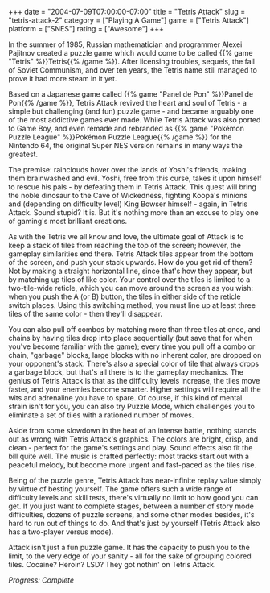 +++
date = "2004-07-09T07:00:00-07:00"
title = "Tetris Attack"
slug = "tetris-attack-2"
category = ["Playing A Game"]
game = ["Tetris Attack"]
platform = ["SNES"]
rating = ["Awesome"]
+++

In the summer of 1985, Russian mathematician and programmer Alexei Pajitnov created a puzzle game which would come to be called {{% game "Tetris" %}}Tetris{{% /game %}}. After licensing troubles, sequels, the fall of Soviet Communism, and over ten years, the Tetris name still managed to prove it had more steam in it yet.

Based on a Japanese game called {{% game "Panel de Pon" %}}Panel de Pon{{% /game %}}, Tetris Attack revived the heart and soul of Tetris - a simple but challenging (and fun) puzzle game - and became arguably one of the most addictive games ever made. While Tetris Attack was also ported to Game Boy, and even remade and rebranded as {{% game "Pok&eacute;mon Puzzle League" %}}Pok&eacute;mon Puzzle League{{% /game %}} for the Nintendo 64, the original Super NES version remains in many ways the greatest.

The premise: rainclouds hover over the lands of Yoshi's friends, making them brainwashed and evil. Yoshi, free from this curse, takes it upon himself to rescue his pals - by defeating them in Tetris Attack. This quest will bring the noble dinosaur to the Cave of Wickedness, fighting Koopa's minions and (depending on difficulty level) King Bowser himself - again, in Tetris Attack. Sound stupid? It is. But it's nothing more than an excuse to play one of gaming's most brilliant creations.

As with the Tetris we all know and love, the ultimate goal of Attack is to keep a stack of tiles from reaching the top of the screen; however, the gameplay similarities end there. Tetris Attack tiles appear from the bottom of the screen, and push your stack upwards. How do you get rid of them? Not by making a straight horizontal line, since that's how they appear, but by matching up tiles of like color. Your control over the tiles is limited to a two-tile-wide reticle, which you can move around the screen as you wish: when you push the A (or B) button, the tiles in either side of the reticle switch places. Using this switching method, you must line up at least three tiles of the same color - then they'll disappear.

You can also pull off combos by matching more than three tiles at once, and chains by having tiles drop into place sequentially (but save that for when you've become familiar with the game); every time you pull off a combo or chain, "garbage" blocks, large blocks with no inherent color, are dropped on your opponent's stack. There's also a special color of tile that always drops a garbage block, but that's all there is to the gameplay mechanics. The genius of Tetris Attack is that as the difficulty levels increase, the tiles move faster, and your enemies become smarter. Higher settings will require all the wits and adrenaline you have to spare. Of course, if this kind of mental strain isn't for you, you can also try Puzzle Mode, which challenges you to eliminate a set of tiles with a rationed number of moves.

Aside from some slowdown in the heat of an intense battle, nothing stands out as wrong with Tetris Attack's graphics. The colors are bright, crisp, and clean - perfect for the game's settings and play. Sound effects also fit the bill quite well. The music is crafted perfectly: most tracks start out with a peaceful melody, but become more urgent and fast-paced as the tiles rise.

Being of the puzzle genre, Tetris Attack has near-infinite replay value simply by virtue of besting yourself. The game offers such a wide range of difficulty levels and skill tests, there's virtually no limit to how good you can get. If you just want to complete stages, between a number of story mode difficulties, dozens of puzzle screens, and some other modes besides, it's hard to run out of things to do. And that's just by yourself (Tetris Attack also has a two-player versus mode).

Attack isn't just a fun puzzle game. It has the capacity to push you to the limit, to the very edge of your sanity - all for the sake of grouping colored tiles. Cocaine? Heroin? LSD? They got nothin' on Tetris Attack.

<i>Progress: Complete</i>